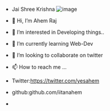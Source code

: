 - Jai Shree Krishna ![image](https://user-images.githubusercontent.com/63219546/205362374-700e5e40-25f6-4a6f-82e9-c771e6af319c.png)

- 👋 Hi, I’m Ahem Raj
- 👀 I’m interested in Developing things..
- 🌱 I’m currently learning Web-Dev
- 💞️ I’m looking to collaborate on twitter
- 📫 How to reach me ...
- Twitter:https://twitter.com/yesahem
- github:github.com/iitanahem
- 

<!---
iitanahem/iitanahem is a ✨ special ✨ repository because its `README.md` (this file) appears on your GitHub profile.
You can click the Preview link to take a look at your changes.
--->
